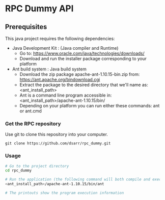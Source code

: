 # RPC Dummy API


## Prerequisites

This java project requires the following dependencies:

*   Java Development Kit	: (Java compiler and Runtime)
    *   Go to: https://www.oracle.com/java/technologies/downloads/
    *   Download and run the installer package corresponding to your platform
*   Ant build system		: Java build system
    *   Download the zip package apache-ant-1.10.15-bin.zip from: https://ant.apache.org/bindownload.cgi
    *   Extract the package to the desired directory that we'll name as: &lt;ant_install_path&gt;
    *   Ant is a command line program accessible in: &lt;ant_install_path&gt;/apache-ant-1.10.15/bin/
    *   Depending on your platform you can run either these commands: ant or ant.cmd
    
### Get the RPC repository

Use git to clone this repository into your computer.

```
git clone https://github.com/dsarr/rpc_dummy.git

```

### Usage

```bash
# Go to the project directory
cd rpc_dummy

# Run the application (the following command will both compile and execute the program) 
<ant_install_path>/apache-ant-1.10.15/bin/ant

# The printouts show the program execution information 
```
